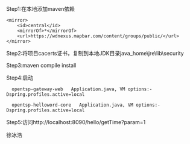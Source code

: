 Step1:在本地添加maven依赖

    <mirror>
        <id>central</id>
        <mirrorOf>*</mirrorOf>
        <url>https://wdnexus.mapbar.com/content/groups/public/</url>
    </mirror>

Step2:将项目cacerts证书，复制到本地JDK目录java_home\jre\lib\security

Step3:maven compile install

Step4:启动

      opentsp-gateway-web   Application.java, VM options:-Dspring.profiles.active=local

      opentsp-helloword-core   Application.java, VM options:-Dspring.profiles.active=local

Step5:访问http://localhost:8090/hello/getTime?param=1

徐冰浩